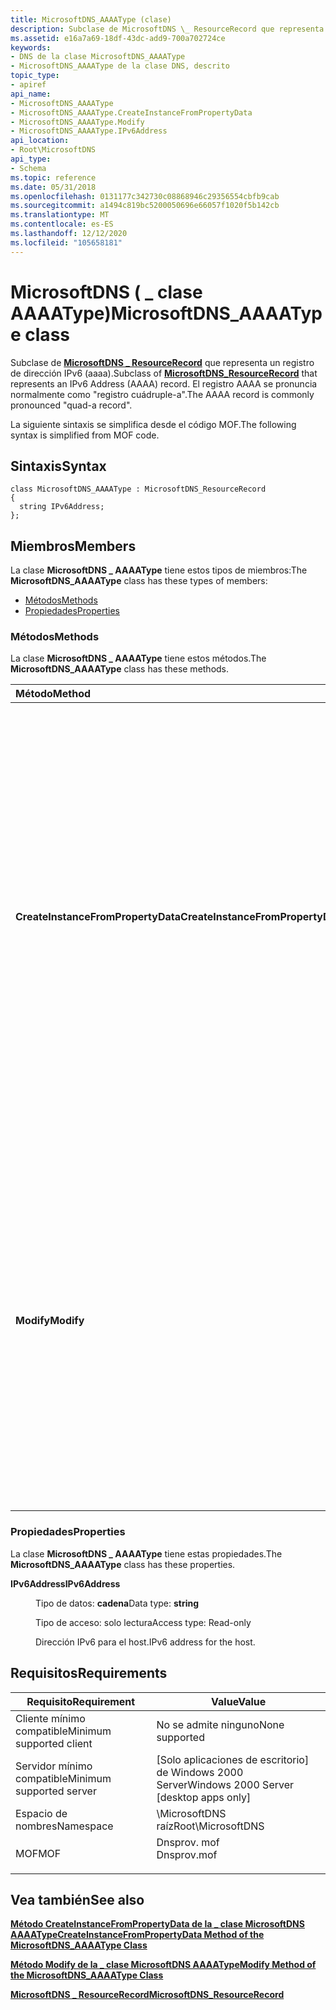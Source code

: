 ```yaml
---
title: MicrosoftDNS_AAAAType (clase)
description: Subclase de MicrosoftDNS \_ ResourceRecord que representa un registro de dirección IPv6 (aaaa). El registro AAAA se pronuncia normalmente \ 0034; un registro de cuatro a 0034.
ms.assetid: e16a7a69-18df-43dc-add9-700a702724ce
keywords:
- DNS de la clase MicrosoftDNS_AAAAType
- MicrosoftDNS_AAAAType de la clase DNS, descrito
topic_type:
- apiref
api_name:
- MicrosoftDNS_AAAAType
- MicrosoftDNS_AAAAType.CreateInstanceFromPropertyData
- MicrosoftDNS_AAAAType.Modify
- MicrosoftDNS_AAAAType.IPv6Address
api_location:
- Root\MicrosoftDNS
api_type:
- Schema
ms.topic: reference
ms.date: 05/31/2018
ms.openlocfilehash: 0131177c342730c08868946c29356554cbfb9cab
ms.sourcegitcommit: a1494c819bc5200050696e66057f1020f5b142cb
ms.translationtype: MT
ms.contentlocale: es-ES
ms.lasthandoff: 12/12/2020
ms.locfileid: "105658181"
---
```

# <a name="microsoftdns_aaaatype-class"></a><span data-ttu-id="99fa3-106">MicrosoftDNS ( \_ clase AAAAType)</span><span class="sxs-lookup"><span data-stu-id="99fa3-106">MicrosoftDNS\_AAAAType class</span></span>

<span data-ttu-id="99fa3-107">Subclase de [**MicrosoftDNS \_ ResourceRecord**](microsoftdns-resourcerecord.md) que representa un registro de dirección IPv6 (aaaa).</span><span class="sxs-lookup"><span data-stu-id="99fa3-107">Subclass of [**MicrosoftDNS\_ResourceRecord**](microsoftdns-resourcerecord.md) that represents an IPv6 Address (AAAA) record.</span></span> <span data-ttu-id="99fa3-108">El registro AAAA se pronuncia normalmente como "registro cuádruple-a".</span><span class="sxs-lookup"><span data-stu-id="99fa3-108">The AAAA record is commonly pronounced "quad-a record".</span></span>

<span data-ttu-id="99fa3-109">La siguiente sintaxis se simplifica desde el código MOF.</span><span class="sxs-lookup"><span data-stu-id="99fa3-109">The following syntax is simplified from MOF code.</span></span>

## <a name="syntax"></a><span data-ttu-id="99fa3-110">Sintaxis</span><span class="sxs-lookup"><span data-stu-id="99fa3-110">Syntax</span></span>

``` syntax
class MicrosoftDNS_AAAAType : MicrosoftDNS_ResourceRecord
{
  string IPv6Address;
};
```

## <a name="members"></a><span data-ttu-id="99fa3-111">Miembros</span><span class="sxs-lookup"><span data-stu-id="99fa3-111">Members</span></span>

<span data-ttu-id="99fa3-112">La clase **MicrosoftDNS \_ AAAAType** tiene estos tipos de miembros:</span><span class="sxs-lookup"><span data-stu-id="99fa3-112">The **MicrosoftDNS\_AAAAType** class has these types of members:</span></span>

-   [<span data-ttu-id="99fa3-113">Métodos</span><span class="sxs-lookup"><span data-stu-id="99fa3-113">Methods</span></span>](#methods)
-   [<span data-ttu-id="99fa3-114">Propiedades</span><span class="sxs-lookup"><span data-stu-id="99fa3-114">Properties</span></span>](#properties)

### <a name="methods"></a><span data-ttu-id="99fa3-115">Métodos</span><span class="sxs-lookup"><span data-stu-id="99fa3-115">Methods</span></span>

<span data-ttu-id="99fa3-116">La clase **MicrosoftDNS \_ AAAAType** tiene estos métodos.</span><span class="sxs-lookup"><span data-stu-id="99fa3-116">The **MicrosoftDNS\_AAAAType** class has these methods.</span></span>



| <span data-ttu-id="99fa3-117">Método</span><span class="sxs-lookup"><span data-stu-id="99fa3-117">Method</span></span>                             | <span data-ttu-id="99fa3-118">Descripción</span><span class="sxs-lookup"><span data-stu-id="99fa3-118">Description</span></span>                                                                                                                                                                                                                                                                                                                                  |
|:-----------------------------------|:---------------------------------------------------------------------------------------------------------------------------------------------------------------------------------------------------------------------------------------------------------------------------------------------------------------------------------------------|
| <span data-ttu-id="99fa3-119">**CreateInstanceFromPropertyData**</span><span class="sxs-lookup"><span data-stu-id="99fa3-119">**CreateInstanceFromPropertyData**</span></span> | <span data-ttu-id="99fa3-120">Crea una instancia de un tipo ' AAAA ' de RR basándose en los datos de los parámetros de entrada del método: el nombre del servidor DNS del registro, el nombre del contenedor, el propietario o el nombre de host, la clase (valor predeterminado = IN), el valor de período de vida y la dirección IPv6.</span><span class="sxs-lookup"><span data-stu-id="99fa3-120">Instantiates an 'AAAA' type of RR based on the data in the method's input parameters: the record's DNS Server Name, Container Name, Owner/Host Name, class (default = IN), time-to-live value, and the IPv6 address.</span></span> <span data-ttu-id="99fa3-121">Devuelve una referencia al nuevo objeto como parámetro de salida.</span><span class="sxs-lookup"><span data-stu-id="99fa3-121">It returns a reference to the new object as an output parameter.</span></span> <br/> <span data-ttu-id="99fa3-122">Calificadores: implementados, estáticos</span><span class="sxs-lookup"><span data-stu-id="99fa3-122">Qualifiers: Implemented, static</span></span><br/> |
| <span data-ttu-id="99fa3-123">**Modify**</span><span class="sxs-lookup"><span data-stu-id="99fa3-123">**Modify**</span></span>                         | <span data-ttu-id="99fa3-124">Actualiza el TTL y la dirección IPv6 a los valores especificados como parámetros de entrada de este método.</span><span class="sxs-lookup"><span data-stu-id="99fa3-124">Updates the TTL and IPv6 address to the values specified as the input parameters of this method.</span></span> <span data-ttu-id="99fa3-125">Si no se especifica un nuevo valor para un parámetro, no se cambia el valor actual del parámetro.</span><span class="sxs-lookup"><span data-stu-id="99fa3-125">If a new value for a parameter is not specified, then the current value for the parameter is not changed.</span></span> <span data-ttu-id="99fa3-126">El método devuelve una referencia al objeto modificado como parámetro de salida.</span><span class="sxs-lookup"><span data-stu-id="99fa3-126">The method returns a reference to the modified object as an output parameter.</span></span> <br/> <span data-ttu-id="99fa3-127">Calificadores: implementados</span><span class="sxs-lookup"><span data-stu-id="99fa3-127">Qualifiers: Implemented</span></span><br/>      |



 

### <a name="properties"></a><span data-ttu-id="99fa3-128">Propiedades</span><span class="sxs-lookup"><span data-stu-id="99fa3-128">Properties</span></span>

<span data-ttu-id="99fa3-129">La clase **MicrosoftDNS \_ AAAAType** tiene estas propiedades.</span><span class="sxs-lookup"><span data-stu-id="99fa3-129">The **MicrosoftDNS\_AAAAType** class has these properties.</span></span>

<dl> <dt>

<span data-ttu-id="99fa3-130">**IPv6Address**</span><span class="sxs-lookup"><span data-stu-id="99fa3-130">**IPv6Address**</span></span>
</dt> <dd> <dl> <dt>

<span data-ttu-id="99fa3-131">Tipo de datos: **cadena**</span><span class="sxs-lookup"><span data-stu-id="99fa3-131">Data type: **string**</span></span>
</dt> <dt>

<span data-ttu-id="99fa3-132">Tipo de acceso: solo lectura</span><span class="sxs-lookup"><span data-stu-id="99fa3-132">Access type: Read-only</span></span>
</dt> </dl>

<span data-ttu-id="99fa3-133">Dirección IPv6 para el host.</span><span class="sxs-lookup"><span data-stu-id="99fa3-133">IPv6 address for the host.</span></span>

</dd> </dl>

## <a name="requirements"></a><span data-ttu-id="99fa3-134">Requisitos</span><span class="sxs-lookup"><span data-stu-id="99fa3-134">Requirements</span></span>



| <span data-ttu-id="99fa3-135">Requisito</span><span class="sxs-lookup"><span data-stu-id="99fa3-135">Requirement</span></span> | <span data-ttu-id="99fa3-136">Value</span><span class="sxs-lookup"><span data-stu-id="99fa3-136">Value</span></span> |
|-------------------------------------|----------------------------------------------------------------------------------------|
| <span data-ttu-id="99fa3-137">Cliente mínimo compatible</span><span class="sxs-lookup"><span data-stu-id="99fa3-137">Minimum supported client</span></span><br/> | <span data-ttu-id="99fa3-138">No se admite ninguno</span><span class="sxs-lookup"><span data-stu-id="99fa3-138">None supported</span></span><br/>                                                              |
| <span data-ttu-id="99fa3-139">Servidor mínimo compatible</span><span class="sxs-lookup"><span data-stu-id="99fa3-139">Minimum supported server</span></span><br/> | <span data-ttu-id="99fa3-140">\[Solo aplicaciones de escritorio\] de Windows 2000 Server</span><span class="sxs-lookup"><span data-stu-id="99fa3-140">Windows 2000 Server \[desktop apps only\]</span></span><br/>                                   |
| <span data-ttu-id="99fa3-141">Espacio de nombres</span><span class="sxs-lookup"><span data-stu-id="99fa3-141">Namespace</span></span><br/>                | <span data-ttu-id="99fa3-142">\\MicrosoftDNS raíz</span><span class="sxs-lookup"><span data-stu-id="99fa3-142">Root\\MicrosoftDNS</span></span><br/>                                                          |
| <span data-ttu-id="99fa3-143">MOF</span><span class="sxs-lookup"><span data-stu-id="99fa3-143">MOF</span></span><br/>                      | <dl> <span data-ttu-id="99fa3-144"><dt>Dnsprov. mof</dt></span><span class="sxs-lookup"><span data-stu-id="99fa3-144"><dt>Dnsprov.mof</dt></span></span> </dl> |



## <a name="see-also"></a><span data-ttu-id="99fa3-145">Vea también</span><span class="sxs-lookup"><span data-stu-id="99fa3-145">See also</span></span>

<dl> <dt>

[<span data-ttu-id="99fa3-146">**Método CreateInstanceFromPropertyData de la \_ clase MicrosoftDNS AAAAType**</span><span class="sxs-lookup"><span data-stu-id="99fa3-146">**CreateInstanceFromPropertyData Method of the MicrosoftDNS\_AAAAType Class**</span></span>](microsoftdns-aaaatype-createinstancefrompropertydata.md)
</dt> <dt>

[<span data-ttu-id="99fa3-147">**Método Modify de la \_ clase MicrosoftDNS AAAAType**</span><span class="sxs-lookup"><span data-stu-id="99fa3-147">**Modify Method of the MicrosoftDNS\_AAAAType Class**</span></span>](microsoftdns-aaaatype-modify.md)
</dt> <dt>

[<span data-ttu-id="99fa3-148">**MicrosoftDNS \_ ResourceRecord**</span><span class="sxs-lookup"><span data-stu-id="99fa3-148">**MicrosoftDNS\_ResourceRecord**</span></span>](microsoftdns-resourcerecord.md)
</dt> </dl>

 

 





